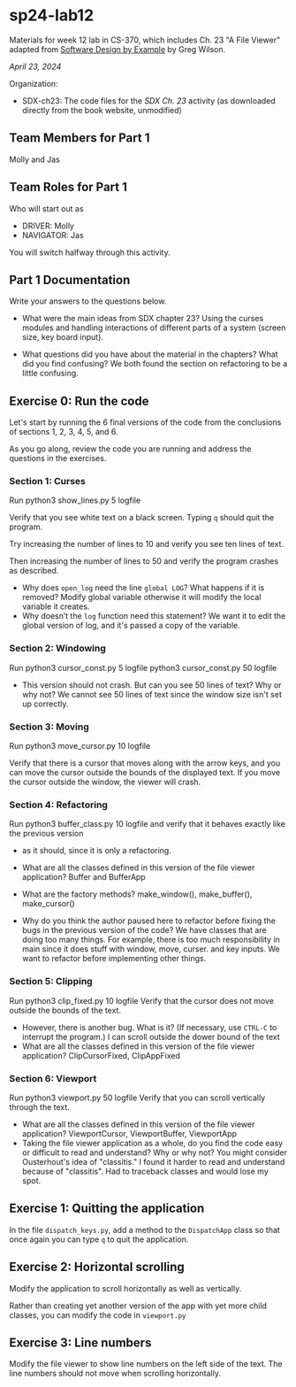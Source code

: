 # sp24-lab12
Materials for week 12 lab in CS-370, which includes Ch. 23 "A File Viewer" adapted from [Software Design by Example](https://third-bit.com/sdxpy/) by Greg Wilson.

_April 23, 2024_

Organization:
* SDX-ch23: The code files for the _SDX Ch. 23_ activity (as downloaded directly from the book website, unmodified) 

## Team Members for Part 1
Molly and Jas

## Team Roles for Part 1
Who will start out as
* DRIVER: Molly
* NAVIGATOR: Jas

You will switch halfway through this activity.

## Part 1 Documentation

Write your answers to the questions below.

* What were the main ideas from SDX chapter 23?
Using the curses modules and handling interactions of different parts of  a system (screen size, key board input).

* What questions did you have about the material in the chapters? What did you find confusing?
We both found the section on refactoring to be a little confusing.

## Exercise 0: Run the code

Let's start by running the 6 final versions of the code from 
the conclusions of sections 1, 2, 3, 4, 5, and 6.

As you go along, review the code you are running and address the questions 
in the exercises.

### Section 1: Curses
Run
    python3 show_lines.py 5 logfile

Verify that you see white text on a black screen. 
Typing `q` should quit the program.

Try increasing the number of lines to 10 and verify you see ten lines of text.

Then increasing the number of lines to 50 and verify the program crashes as described.

* Why does `open_log` need the line `global LOG`? What happens if it is removed?
Modify global variable otherwise it will modify the local variable it creates.
* Why doesn’t the `log` function need this statement?
We want it to edit the global version of log, and it's passed a copy of the variable.

### Section 2: Windowing
Run
    python3 cursor_const.py 5 logfile
    python3 cursor_const.py 50 logfile

* This version should not crash. But can you see 50 lines of text? Why or why not?
We cannot see 50 lines of text since the window size isn't set up correctly.

### Section 3: Moving
Run 
    python3 move_cursor.py 10 logfile

Verify that there is a cursor that moves along with the arrow keys, 
and you can move the cursor outside the bounds of the displayed text.
If you move the cursor outside the window, the viewer will crash.

### Section 4: Refactoring
Run 
    python3 buffer_class.py 10 logfile
and verify that it behaves exactly like the previous version 
- as it should, since it is only a refactoring. 

* What are all the classes defined in this version of the file viewer application?
Buffer and BufferApp
* What are the factory methods?
make_window(), make_buffer(), make_cursor()

* Why do you think the author paused here to refactor before fixing the 
bugs in the previous version of the code?
We have classes that are doing too many things. For example, there is too much responsibility in main since it does stuff with window, move, curser. and key inputs. We want to refactor before implementing other things.

### Section 5: Clipping
Run
    python3 clip_fixed.py 10 logfile
Verify that the cursor does not move outside the bounds of the text.

* However, there is another bug. What is it? (If necessary, use `CTRL-C` to interrupt the program.)
I can scroll outside the dower bound of the text
* What are all the classes defined in this version of the file viewer application?
ClipCursorFixed, ClipAppFixed

### Section 6: Viewport
Run
    python3 viewport.py 50 logfile
Verify that you can scroll vertically through the text.
* What are all the classes defined in this version of the file viewer application?
ViewportCursor, ViewportBuffer, ViewportApp
* Taking the file viewer application as a whole, do you find the code easy or difficult to read and understand? Why or why not? You might consider Ousterhout's idea of "classitis."
I found it harder to read and understand because of "classitis". Had to traceback classes and would lose my spot.

## Exercise 1: Quitting the application

In the file `dispatch_keys.py`, add a method to the `DispatchApp` class so that once again you can type `q` to quit the application.

## Exercise 2: Horizontal scrolling

Modify the application to scroll horizontally as well as vertically.

Rather than creating yet another version of the app with 
yet more child classes, you can modify the code in `viewport.py`

## Exercise 3: Line numbers

Modify the file viewer to show line numbers on the left side of the text.
The line numbers should not move when scrolling horizontally.
